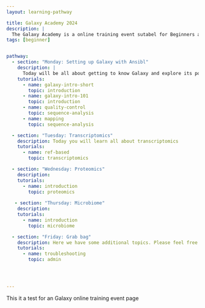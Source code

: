 ```yaml
---
layout: learning-pathway

title: Galaxy Academy 2024
description: |
  The Galaxy Academy is a online training event sutabel for Beginners as well as learners who would like to broden there Galaxy data analysis scills. Over the coures of one week we will have a different topic and focuse every day. 
tags: [beginner]


pathway:
  - section: "Monday: Setting up Galaxy with Ansibl"
    description: |
      Today will be all about getting to know Galaxy and explore its poetial. Additinally you can learn about the foundation of data analysis. 
    tutorials:
      - name: galaxy-intro-short
        topic: introduction
      - name: galaxy-intro-101
        topic: introduction
      - name: quality-control
        topic: sequence-analysis
      - name: mapping
        topic: sequence-analysis

  - section: "Tuesday: Transcriptomics"
    description: Today you will learn all about transcriptomics
    tutorials:
      - name: ref-based
        topic: transcriptomics

  - section: "Wednesday: Proteomics"
    description:
    tutorials:
      - name: introduction
        topic: proteomics
 
   - section: "Thursday: Microbiome"
    description: 
    tutorials:
      - name: introduction
        topic: microbiome

  - section: "Friday: Grab bag"
    description: Here we have some additional topics. Please feel free to pick and choose the tutorials that are interesting for you.
    tutorials:
      - name: troubleshooting
        topic: admin




---
```


This it a test for an Galaxy online training event page


